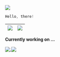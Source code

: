 <img src="https://profile-counter.glitch.me/shaoyihao/count.svg" />

```cpp
Hello, there!
```



| <img align="center" src="https://github-readme-stats.vercel.app/api?username=shaoyihao&show_icons=true&include_all_commits=true&theme=tokyonight&hide_border=true"/> | <img align="center" src="https://github-readme-stats.vercel.app/api/top-langs/?username=shaoyihao&layout=compact&theme=tokyonight&hide_border=true" /></a> |
| ------------- | ------------- |


<!---
shaoyihao/shaoyihao is a ✨ special ✨ repository because its `README.md` (this file) appears on your GitHub profile.
You can click the Preview link to take a look at your changes.
--->

**Currently working on ...**

<a href="https://github.com/shaoyihao/Assembly-Language">
  <img align="center" src="https://github-readme-stats.vercel.app/api/pin/?username=shaoyihao&repo=Assembly-Language&theme=tokyonight" />
</a>
<a href="https://github.com/shaoyihao/UNIX-system-programming">
  <img align="center" src="https://github-readme-stats.vercel.app/api/pin/?username=shaoyihao&repo=UNIX-system-programming&theme=tokyonight" />
</a>
